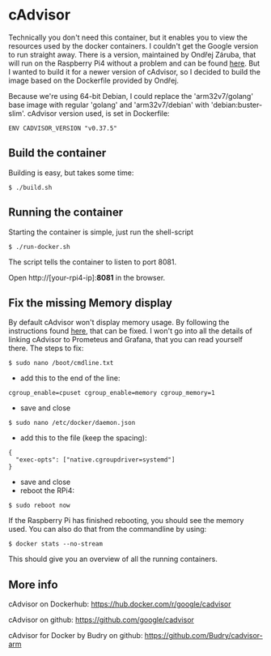 # cAdvisor

Technically you don't need this container, but it enables you to view the resources used by the docker containers. I couldn't get the Google version to run straight away. There is a version, maintained by Ondřej Záruba, that will run on the Raspberry Pi4 without a problem and can be found [here](https://github.com/Budry/cadvisor-arm). But I wanted to build it for a newer version of cAdvisor, so I decided to build the image based on the Dockerfile provided by Ondřej.

Because we're using 64-bit Debian, I could replace the 'arm32v7/golang' base image with regular 'golang' and 'arm32v7/debian' with 'debian:buster-slim'.
cAdvisor version used, is set in Dockerfile:
```
ENV CADVISOR_VERSION "v0.37.5"
```

## Build the container
Building is easy, but takes some time:
```
$ ./build.sh
```

## Running the container
Starting the container is simple, just run the shell-script

```
$ ./run-docker.sh
```
The script tells the container to listen to port 8081. 

Open http://[your-rpi4-ip]:**8081** in the browser. 

## Fix the missing Memory display
By default cAdvisor won't display memory usage. By following the instructions found [here](https://jackgruber.github.io/2020-08-15-Docker-monitoring-with-Grafana/), that can be fixed. I won't go into all the details of linking cAdvisor to Prometeus and Grafana, that you can read yourself there.
The steps to fix:
```
$ sudo nano /boot/cmdline.txt
```
- add this to the end of the line: 
```
cgroup_enable=cpuset cgroup_enable=memory cgroup_memory=1
```
- save and close
```
$ sudo nano /etc/docker/daemon.json
```
- add this to the file (keep the spacing):
```
{
  "exec-opts": ["native.cgroupdriver=systemd"]
}
```
- save and close
- reboot the RPi4:
```
$ sudo reboot now
```
If the Raspberry Pi has finished rebooting, you should see the memory used.
You can also do that from the commandline by using:
```
$ docker stats --no-stream
```

This should give you an overview of all the running containers.

## More info

cAdvisor on Dockerhub: https://hub.docker.com/r/google/cadvisor

cAdvisor on github: https://github.com/google/cadvisor

cAdvisor for Docker by Budry on github: https://github.com/Budry/cadvisor-arm

